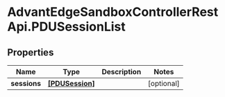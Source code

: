 # AdvantEdgeSandboxControllerRestApi.PDUSessionList

## Properties
Name | Type | Description | Notes
------------ | ------------- | ------------- | -------------
**sessions** | [**[PDUSession]**](PDUSession.md) |  | [optional] 


